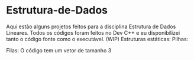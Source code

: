 # Estrutura-de-Dados
Aqui estão alguns projetos feitos para a disciplina Estrutura de Dados Lineares. Todos os códigos foram feitos no Dev C++ e eu disponibilizei tanto o código fonte como o executável.
(WIP)
Estruturas estáticas:
Pilhas:


Filas:
O código tem um vetor de tamanho 3
